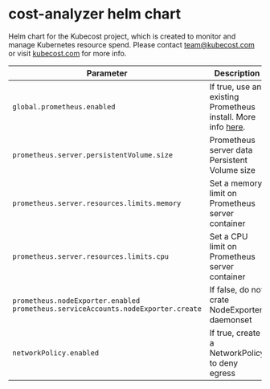 # cost-analyzer helm chart
Helm chart for the Kubecost project, which is created to monitor and manage Kubernetes resource spend. Please contact team@kubecost.com or visit [kubecost.com](http://kubecost.com) for more info.


Parameter | Description | Default
--------- | ----------- | -------
`global.prometheus.enabled` | If true, use an existing Prometheus install. More info [here](http://docs.kubecost.com/custom-prom). | `false`
`prometheus.server.persistentVolume.size` | Prometheus server data Persistent Volume size | `32Gi`
`prometheus.server.resources.limits.memory` | Set a memory limit on Prometheus server container | `not set`
`prometheus.server.resources.limits.cpu` | Set a CPU limit on Prometheus server container | `not set`
`prometheus.nodeExporter.enabled` `prometheus.serviceAccounts.nodeExporter.create` | If false, do not crate NodeExporter daemonset  | `true`
`networkPolicy.enabled` | If true, create a NetworkPolicy to deny egress  | `false`
